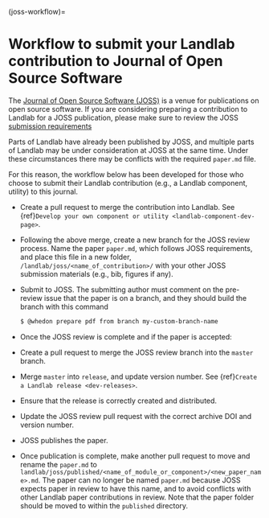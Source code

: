 (joss-workflow)=

# Workflow to submit your Landlab contribution to Journal of Open Source Software

The [Journal of Open Source Software (JOSS)](https://joss.theoj.org) is a
venue for publications on open source software. If you are considering
preparing a contribution to Landlab for a JOSS publication, please make sure to
review the JOSS [submission requirements](https://joss.readthedocs.io/en/latest/submitting.html#submission-requirements)

Parts of Landlab have already been published by JOSS, and multiple parts of
Landlab may be under consideration at JOSS at the same time. Under these
circumstances there may be conflicts with the required `paper.md` file.

For this reason, the workflow below has been developed for those who choose to
submit their Landlab contribution (e.g., a Landlab component, utility) to this
journal.

- Create a pull request to merge the contribution into Landlab. See
  {ref}`Develop your own component or utility <landlab-component-dev-page>`.

- Following the above merge, create a new branch for the JOSS review process.
  Name the paper `paper.md`, which follows JOSS requirements, and place this
  file in a new folder, `/landlab/joss/<name_of_contribution>/` with your other
  JOSS submission materials (e.g., bib, figures if any).

- Submit to JOSS. The submitting author must comment on the pre-review issue
  that the paper is on a branch, and they should build the branch with this
  command

  ```bash
  $ @whedon prepare pdf from branch my-custom-branch-name
  ```

- Once the JOSS review is complete and if the paper is accepted:

- Create a pull request to merge the JOSS review branch into the `master`
  branch.

- Merge `master` into `release`, and update version number. See
  {ref}`Create a Landlab release <dev-releases>`.

- Ensure that the release is correctly created and distributed.

- Update the JOSS review pull request with the correct archive DOI and
  version number.

- JOSS publishes the paper.

- Once publication is complete, make another pull request to move and rename
  the `paper.md` to `landlab/joss/published/<name_of_module_or_component>/<new_paper_name>.md`.
  The paper can no longer be named `paper.md` because JOSS expects paper in
  review to have this name, and to avoid conflicts with other Landlab paper
  contributions in review. Note that the paper folder should be moved to
  within the `published` directory.
